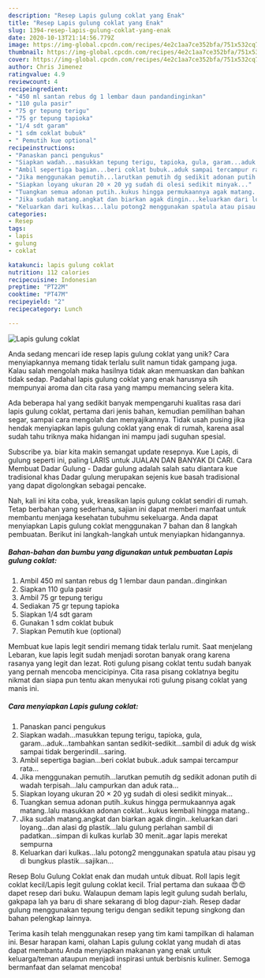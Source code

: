 ```yaml
---
description: "Resep Lapis gulung coklat yang Enak"
title: "Resep Lapis gulung coklat yang Enak"
slug: 1394-resep-lapis-gulung-coklat-yang-enak
date: 2020-10-13T21:14:56.779Z
image: https://img-global.cpcdn.com/recipes/4e2c1aa7ce352bfa/751x532cq70/lapis-gulung-coklat-foto-resep-utama.jpg
thumbnail: https://img-global.cpcdn.com/recipes/4e2c1aa7ce352bfa/751x532cq70/lapis-gulung-coklat-foto-resep-utama.jpg
cover: https://img-global.cpcdn.com/recipes/4e2c1aa7ce352bfa/751x532cq70/lapis-gulung-coklat-foto-resep-utama.jpg
author: Chris Jimenez
ratingvalue: 4.9
reviewcount: 4
recipeingredient:
- "450 ml santan rebus dg 1 lembar daun pandandinginkan"
- "110 gula pasir"
- "75 gr tepung terigu"
- "75 gr tepung tapioka"
- "1/4 sdt garam"
- "1 sdm coklat bubuk"
- " Pemutih kue optional"
recipeinstructions:
- "Panaskan panci pengukus"
- "Siapkan wadah...masukkan tepung terigu, tapioka, gula, garam...aduk...tambahkan santan sedikit-sedikit...sambil di aduk dg wisk sampai tidak bergerindil...saring."
- "Ambil sepertiga bagian...beri coklat bubuk..aduk sampai tercampur rata..."
- "Jika menggunakan pemutih...larutkan pemutih dg sedikit adonan putih di wadah terpisah...lalu campurkan dan aduk rata..."
- "Siapkan loyang ukuran 20 × 20 yg sudah di olesi sedikit minyak..."
- "Tuangkan semua adonan putih..kukus hingga permukaannya agak matang..lalu masukkan adonan coklat...kukus kembali hingga matang.."
- "Jika sudah matang.angkat dan biarkan agak dingin...keluarkan dari loyang...dan alasi dg plastik...lalu gulung perlahan sambil di padatkan...simpan di kulkas kurlab 30 menit..agar lapis merekat sempurna"
- "Keluarkan dari kulkas...lalu potong2 menggunakan spatula atau pisau yg di bungkus plastik...sajikan..."
categories:
- Resep
tags:
- lapis
- gulung
- coklat

katakunci: lapis gulung coklat 
nutrition: 112 calories
recipecuisine: Indonesian
preptime: "PT22M"
cooktime: "PT47M"
recipeyield: "2"
recipecategory: Lunch

---
```



![Lapis gulung coklat](https://img-global.cpcdn.com/recipes/4e2c1aa7ce352bfa/751x532cq70/lapis-gulung-coklat-foto-resep-utama.jpg)

Anda sedang mencari ide resep lapis gulung coklat yang unik? Cara menyiapkannya memang tidak terlalu sulit namun tidak gampang juga. Kalau salah mengolah maka hasilnya tidak akan memuaskan dan bahkan tidak sedap. Padahal lapis gulung coklat yang enak harusnya sih mempunyai aroma dan cita rasa yang mampu memancing selera kita.

Ada beberapa hal yang sedikit banyak mempengaruhi kualitas rasa dari lapis gulung coklat, pertama dari jenis bahan, kemudian pemilihan bahan segar, sampai cara mengolah dan menyajikannya. Tidak usah pusing jika hendak menyiapkan lapis gulung coklat yang enak di rumah, karena asal sudah tahu triknya maka hidangan ini mampu jadi suguhan spesial.

Subscribe ya. biar kita makin semangat update resepnya. Kue Lapis, di gulung seperti ini, paling LARIS untuk JUALAN DAN BANYAK DI CARI. Cara Membuat Dadar Gulung - Dadar gulung adalah salah satu diantara kue tradisional khas Dadar gulung merupakan sejenis kue basah tradisional yang dapat digolongkan sebagai pencake.


Nah, kali ini kita coba, yuk, kreasikan lapis gulung coklat sendiri di rumah. Tetap berbahan yang sederhana, sajian ini dapat memberi manfaat untuk membantu menjaga kesehatan tubuhmu sekeluarga. Anda dapat menyiapkan Lapis gulung coklat menggunakan 7 bahan dan 8 langkah pembuatan. Berikut ini langkah-langkah untuk menyiapkan hidangannya.

<!--inarticleads1-->

##### Bahan-bahan dan bumbu yang digunakan untuk pembuatan Lapis gulung coklat:

1. Ambil 450 ml santan rebus dg 1 lembar daun pandan..dinginkan
1. Siapkan 110 gula pasir
1. Ambil 75 gr tepung terigu
1. Sediakan 75 gr tepung tapioka
1. Siapkan 1/4 sdt garam
1. Gunakan 1 sdm coklat bubuk
1. Siapkan  Pemutih kue (optional)


Membuat kue lapis legit sendiri memang tidak terlalu rumit. Saat menjelang Lebaran, kue lapis legit sudah menjadi sorotan banyak orang karena rasanya yang legit dan lezat. Roti gulung pisang coklat tentu sudah banyak yang pernah mencoba mencicipinya. Cita rasa pisang coklatnya begitu nikmat dan siapa pun tentu akan menyukai roti gulung pisang coklat yang manis ini. 

<!--inarticleads2-->

##### Cara menyiapkan Lapis gulung coklat:

1. Panaskan panci pengukus
1. Siapkan wadah...masukkan tepung terigu, tapioka, gula, garam...aduk...tambahkan santan sedikit-sedikit...sambil di aduk dg wisk sampai tidak bergerindil...saring.
1. Ambil sepertiga bagian...beri coklat bubuk..aduk sampai tercampur rata...
1. Jika menggunakan pemutih...larutkan pemutih dg sedikit adonan putih di wadah terpisah...lalu campurkan dan aduk rata...
1. Siapkan loyang ukuran 20 × 20 yg sudah di olesi sedikit minyak...
1. Tuangkan semua adonan putih..kukus hingga permukaannya agak matang..lalu masukkan adonan coklat...kukus kembali hingga matang..
1. Jika sudah matang.angkat dan biarkan agak dingin...keluarkan dari loyang...dan alasi dg plastik...lalu gulung perlahan sambil di padatkan...simpan di kulkas kurlab 30 menit..agar lapis merekat sempurna
1. Keluarkan dari kulkas...lalu potong2 menggunakan spatula atau pisau yg di bungkus plastik...sajikan...


Resep Bolu Gulung Coklat enak dan mudah untuk dibuat. Roll lapis legit coklat kecil/Lapis legit gulung coklat kecil. Trial pertama dan sukaaa 😍😍 dapet resep dari buku. Walaupun demam lapis legit gulung sudah berlalu, gakpapa lah ya baru di share sekarang di blog dapur-ziah. Resep dadar gulung menggunakan tepung terigu dengan sedikit tepung singkong dan bahan pelengkap lainnya. 

Terima kasih telah menggunakan resep yang tim kami tampilkan di halaman ini. Besar harapan kami, olahan Lapis gulung coklat yang mudah di atas dapat membantu Anda menyiapkan makanan yang enak untuk keluarga/teman ataupun menjadi inspirasi untuk berbisnis kuliner. Semoga bermanfaat dan selamat mencoba!
